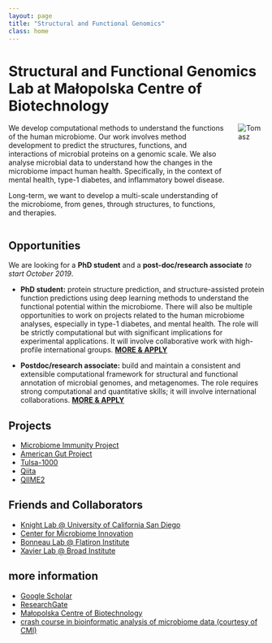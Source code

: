 ```yaml
---
layout: page
title: "Structural and Functional Genomics"
class: home
---
```


# Structural and Functional Genomics Lab at Małopolska Centre of Biotechnology

<div class="columns" markdown="1">

<div class="intro" markdown="1">
We develop computational methods to understand the functions of the human microbiome.
Our work involves method development to predict the structures, functions, and interactions of microbial proteins on a genomic scale. We also analyse microbial data to understand how the changes in the microbiome impact human health. Specifically, in the context of mental health, type-1 diabetes, and inflammatory bowel disease.

Long-term, we want to develop a multi-scale understanding of the microbiome, from genes, through structures, to functions, and therapies.
</div>

<div class="me" markdown="1">
<img src="{{ '/images/tomasz_photo.jpg' | absolute_url }}" alt="Tomasz">
</div>

</div>

## Opportunities

We are looking for a **PhD student** and a **post-doc/research associate** _to start October 2019_.

- **PhD student:** protein structure prediction, and structure-assisted protein function predictions using deep learning methods to understand the functional potential within the microbiome. There will also be multiple opportunities to work on projects related to the human microbiome analyses, especially in type-1 diabetes, and mental health. The role will be strictly computational but with significant implications for experimental applications. It will involve collaborative work with high-profile international groups.
[**MORE & APPLY**](http://tomaszlab.org/phd)

- **Postdoc/research associate:** build and maintain a consistent and extensible computational framework for structural and functional annotation of microbial genomes, and metagenomes. The role requires strong computational and quantitative skills; it will involve international collaborations. [**MORE & APPLY**](http://tomaszlab.org/associate)

## Projects

- [Microbiome Immunity Project](https://www.worldcommunitygrid.org/research/mip1/overview.do)
- [American Gut Project](http://americangut.org)
- [Tulsa-1000](http://www.laureateinstitute.org/current-events/tulsa-1000-longitudinal-study)
- [Qiita](https://qiita.ucsd.edu)
- [QIIME2](https://qiime2.org)

## Friends and Collaborators

- [Knight Lab @ University of California San Diego](https://knightlab.ucsd.edu)
- [Center for Microbiome Innovation](http://cmi.ucsd.edu)
- [Bonneau Lab @ Flatiron Institute](https://www.simonsfoundation.org/team/richard-bonneau/)
- [Xavier Lab @ Broad Institute](https://www.broadinstitute.org/xavier-lab)

## more information

- [Google Scholar](https://scholar.google.pl/citations?user=1Mi0KMMAAAAJ&hl=en)
- [ResearchGate](https://www.researchgate.net/profile/Tomasz_Kosciolek)
- [Małopolska Centre of Biotechnology](https://mcb.uj.edu.pl/en_GB/)
- [crash course in bioinformatic analysis of microbiome data (courtesy of CMI)](http://bit.ly/CMI-BioInfoGuide)

